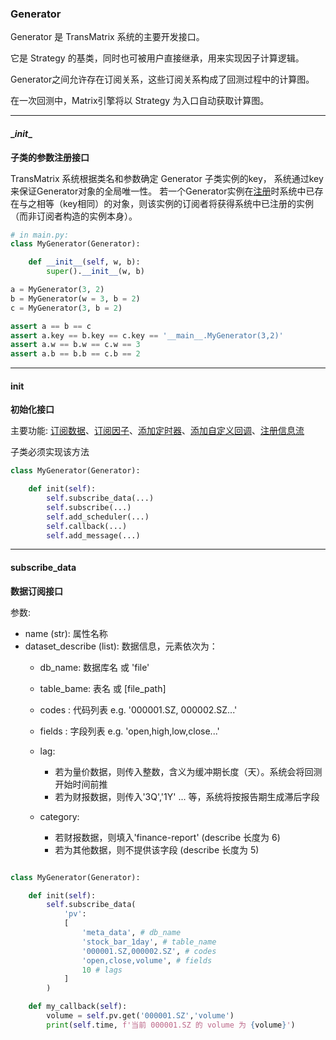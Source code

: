 ### Generator

Generator 是 TransMatrix 系统的主要开发接口。

它是 Strategy 的基类，同时也可被用户直接继承，用来实现因子计算逻辑。 

Generator之间允许存在订阅关系，这些订阅关系构成了回测过程中的计算图。

在一次回测中，Matrix引擎将以 Strategy 为入口自动获取计算图。

___

#### **\__init__**

<b> 子类的参数注册接口 </b>

TransMatrix 系统根据类名和参数确定 Generator 子类实例的key，
系统通过key来保证Generator对象的全局唯一性。 若一个Generator实例在[注册]()时系统中已存在与之相等（key相同）的对象，则该实例的订阅者将获得系统中已注册的实例（而非订阅者构造的实例本身）。

```python
# in main.py:
class MyGenerator(Generator):

    def __init__(self, w, b):
        super().__init__(w, b)

a = MyGenerator(3, 2)
b = MyGenerator(w = 3, b = 2)
c = MyGenerator(3, b = 2)

assert a == b == c
assert a.key == b.key == c.key == '__main__.MyGenerator(3,2)'
assert a.w == b.w == c.w == 3
assert a.b == b.b == c.b == 2
```

___
#### init

<b> 初始化接口 </b>

主要功能: [订阅数据]()、[订阅因子]()、[添加定时器]()、[添加自定义回调]()、[注册信息流]()

子类必须实现该方法
```python
class MyGenerator(Generator):

    def init(self):
        self.subscribe_data(...)
        self.subscribe(...)
        self.add_scheduler(...)
        self.callback(...)
        self.add_message(...)
```

___
#### subscribe_data

<b> 数据订阅接口 </b>

参数:

- name (str): 属性名称
- dataset_describe (list): 数据信息，元素依次为：
  - db_name: 数据库名 或 'file'
  - table_bame: 表名 或 [file_path]
  - codes : 代码列表 e.g. '000001.SZ, 000002.SZ...'
  - fields : 字段列表 e.g. 'open,high,low,close...'
  - lag: 
    - 若为量价数据，则传入整数，含义为缓冲期长度（天）。系统会将回测开始时间前推
    - 若为财报数据，则传入'3Q','1Y' ... 等，系统将按报告期生成滞后字段
        
  - category: 
    - 若财报数据，则填入'finance-report' (describe 长度为 6)
    - 若为其他数据，则不提供该字段 (describe 长度为 5)

```python

class MyGenerator(Generator):

    def init(self):
        self.subscribe_data(
            'pv': 
            [
                'meta_data', # db_name
                'stock_bar_1day', # table_name
                '000001.SZ,000002.SZ', # codes
                'open,close,volume', # fields
                10 # lags
            ]
        )

    def my_callback(self):
        volume = self.pv.get('000001.SZ','volume')
        print(self.time, f'当前 000001.SZ 的 volume 为 {volume}')
```









